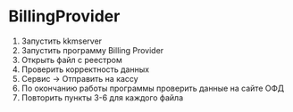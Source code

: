 # BillingProvider

1. Запустить kkmserver
2. Запустить программу Billing Provider
3. Открыть файл с реестром
4. Проверить корректность данных
5. Сервис -> Отправить на кассу
6. По окончанию работы программы проверить данные на сайте ОФД
7. Повторить пункты 3-6 для каждого файла
